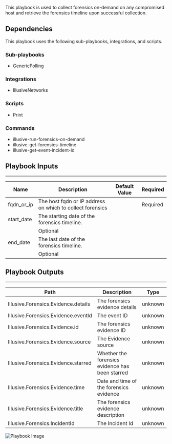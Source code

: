 This playbook is used to collect forensics on-demand on any compromised host and retrieve the forensics timeline upon successful collection.

## Dependencies
This playbook uses the following sub-playbooks, integrations, and scripts.

### Sub-playbooks
* GenericPolling

### Integrations
* IllusiveNetworks

### Scripts
* Print

### Commands
* illusive-run-forensics-on-demand
* illusive-get-forensics-timeline
* illusive-get-event-incident-id

## Playbook Inputs
---

| **Name** | **Description** | **Default Value** | **Required** |
| --- | --- | --- | --- |
| fqdn_or_ip  | The host fqdn or IP address on which to collect forensics |  | Required |
| start_date | The starting date of the forensics timeline.
 |  | Optional |
| end_date | The last date of the forensics timeline.
 |  | Optional |

## Playbook Outputs
---

| **Path** | **Description** | **Type** |
| --- | --- | --- |
| Illusive.Forensics.Evidence.details | The forensics evidence details | unknown |
| Illusive.Forensics.Evidence.eventId | The event ID | unknown |
| Illusive.Forensics.Evidence.id | The forensics evidence ID | unknown |
| Illusive.Forensics.Evidence.source | The Evidence source | unknown |
| Illusive.Forensics.Evidence.starred | Whether the forensics evidence has been starred | unknown |
| Illusive.Forensics.Evidence.time | Date and time of the forensics evidence  | unknown |
| Illusive.Forensics.Evidence.title | The forensics evidence description | unknown |
| Illusive.Forensics.IncidentId | The Incident Id | unknown |

![Playbook Image](https://raw.githubusercontent.com/cvescan/cvescan/0d472d7658632fa55e87a39e3562056d9cd289b8/Packs/IllusiveNetworks/doc_files/Illusive-Collect-Forensics-On-Demand.png)